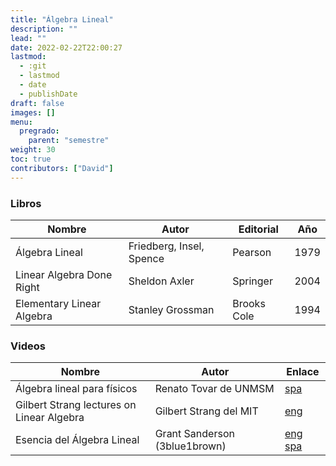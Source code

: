 ```yaml
---
title: "Álgebra Lineal"
description: ""
lead: ""
date: 2022-02-22T22:00:27
lastmod:
  - :git
  - lastmod
  - date
  - publishDate
draft: false
images: []
menu:
  pregrado:
    parent: "semestre"
weight: 30
toc: true
contributors: ["David"]
---
```


### Libros

|Nombre|Autor|Editorial|Año|
|------|-----|---------|---|
|Álgebra Lineal|Friedberg, Insel, Spence|Pearson|1979|
|Linear Algebra Done Right|Sheldon Axler|Springer|2004|
|Elementary Linear Algebra|Stanley Grossman|Brooks Cole|1994|

### Videos

|Nombre|Autor|Enlace|
|------|-----|------|
|Álgebra lineal para físicos|Renato Tovar de UNMSM|[spa](https://www.youtube.com/playlist?list=PLK_B1a9wXn7fjl1duGeOh5IszyE_4JPAH)|
|Gilbert Strang lectures on Linear Algebra|Gilbert Strang del MIT|[eng](https://www.youtube.com/playlist?list=PL49CF3715CB9EF31D)|
|Esencia del Álgebra Lineal|Grant Sanderson (3blue1brown)|[eng](https://www.youtube.com/playlist?list=PLZHQObOWTQDPD3MizzM2xVFitgF8hE_ab) [spa](https://www.youtube.com/playlist?list=PLIb_io8a5NB2DddFf-PwvZDCOUNT1GZoA)
